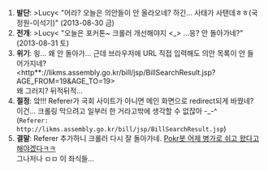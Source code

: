 1. **발단**: &gt;Lucy&lt; "어라? 오늘은 의안들이 안 올라오네? 하긴... 사태가 사탠데ㅎㅎ(국정원-이석기)" (2013-08-30 금)
1. **전개**: &gt;Lucy&lt; "오늘은 포커톤~ 크롤러 개선해야지 &lt;\_&gt; ...응? 안 돌아가네?" (2013-08-31 토)
1. **위기**: 읭... 왜 안 돌아가... 근데 브라우저에 URL 직접 입력해도 의안 목록이 안 들어가지네?<br>
   <http**://likms.assembly.go.kr/bill/jsp/BillSearchResult.jsp?AGE_FROM=19&AGE_TO=19><br>
   왜 그러지? 뒤적뒤적...
1. **절정**: 앜!!! Referer가 국회 사이트가 아니면 메인 화면으로 redirect되게 바꿨네?<br>
   이건... 크롤링 막으려고 일부러 한 거라고밖에 생각할 수 없잖아 -\_-^<br>
   (`Referer: http://likms.assembly.go.kr/bill/jsp/BillSearchResult.jsp`)
1. **결말**: Referer 추가하니 크롤러 다시 잘 돌아가네. [Pokr봇 어제 병가로 쉬고 왔다고 해야겠다ㅋㅋ](https://twitter.com/pokrbot/status/373751722683805696)<br>
   그나저나 ㅁㅁ 이 좌식들...
